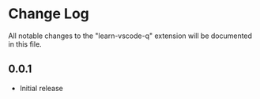# Change Log
All notable changes to the "learn-vscode-q" extension will be documented in this file.
## 0.0.1
- Initial release
